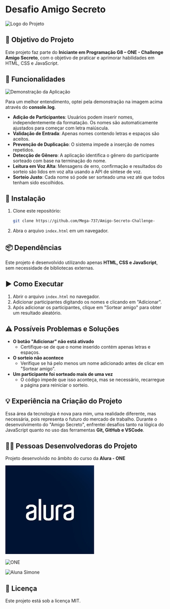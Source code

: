 # Desafio Amigo Secreto

![Logo do Projeto](./1%20Imagem%20Logo%20-%20t%C3%ADtulo%20do%20projeto%20Amigo%20Secreto.jpg)

## 🎯 Objetivo do Projeto
Este projeto faz parte do **Iniciante em Programação G8 – ONE - Challenge Amigo Secreto**, com o objetivo de praticar e aprimorar habilidades em HTML, CSS e JavaScript.

## 🚀 Funcionalidades

![Demonstração da Aplicação](./demonstração.png)

Para um melhor entendimento, optei pela demonstração na imagem acima através do **console.log**.

- **Adição de Participantes**: Usuários podem inserir nomes, independentemente da formatação. Os nomes são automaticamente ajustados para começar com letra maiúscula.
- **Validação de Entrada**: Apenas nomes contendo letras e espaços são aceitos.
- **Prevenção de Duplicação**: O sistema impede a inserção de nomes repetidos.
- **Detecção de Gênero**: A aplicação identifica o gênero do participante sorteado com base na terminação do nome.
- **Leitura em Voz Alta**: Mensagens de erro, confirmação e resultados do sorteio são lidos em voz alta usando a API de síntese de voz.
- **Sorteio Justo**: Cada nome só pode ser sorteado uma vez até que todos tenham sido escolhidos.

## 🔧 Instalação

1. Clone este repositório:
   ```sh
   git clone https://github.com/Mega-737/Amigo-Secreto-Challenge-
   ```
2. Abra o arquivo `index.html` em um navegador.

## 📦 Dependências
Este projeto é desenvolvido utilizando apenas **HTML, CSS e JavaScript**, sem necessidade de bibliotecas externas.

## ▶️ Como Executar
1. Abrir o arquivo `index.html` no navegador.
2. Adicionar participantes digitando os nomes e clicando em "Adicionar".
3. Após adicionar os participantes, clique em "Sortear amigo" para obter um resultado aleatório.

## ⚠️ Possíveis Problemas e Soluções

- **O botão "Adicionar" não está ativado**
  - Certifique-se de que o nome inserido contém apenas letras e espaços.
- **O sorteio não acontece**
  - Verifique se há pelo menos um nome adicionado antes de clicar em "Sortear amigo".
- **Um participante foi sorteado mais de uma vez**
  - O código impede que isso aconteça, mas se necessário, recarregue a página para reiniciar o sorteio.

## 💡 Experiência na Criação do Projeto

Essa área da tecnologia é nova para mim, uma realidade diferente, mas necessária, pois representa o futuro do mercado de trabalho. Durante o desenvolvimento do "Amigo Secreto", enfrentei desafios tanto na lógica do JavaScript quanto no uso das ferramentas **Git, GitHub e VSCode**.

## 👩‍💻 Pessoas Desenvolvedoras do Projeto

Projeto desenvolvido no âmbito do curso da **Alura - ONE**

![Alura](./3.%20imagem%20da%20ALURA.jpg)

![ONE](./4.%20imagem%20da%20ONE.jpg)

![Aluna Simone](./5.%20imagem%20da%20Aluna%20Simone.png)

## 📜 Licença
Este projeto está sob a licença MIT.
